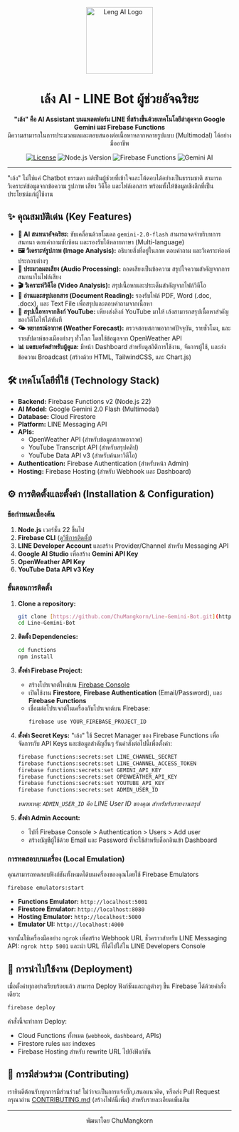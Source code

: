 <p align="center">
  <img src="URL_TO_YOUR_LOGO.png" alt="Leng AI Logo" width="150"/>
</p>

<h1 align="center">เล้ง AI - LINE Bot ผู้ช่วยอัจฉริยะ</h1>

<p align="center">
  <strong>"เล้ง" คือ AI Assistant บนแพลตฟอร์ม LINE ที่สร้างขึ้นด้วยเทคโนโลยีล่าสุดจาก Google Gemini และ Firebase Functions</strong>
  <br />
  มีความสามารถในการประมวลผลและตอบสนองต่อเนื้อหาหลากหลายรูปแบบ (Multimodal) ได้อย่างมืออาชีพ
</p>

<p align="center">
  <a href="https://github.com/ChuMangkorn/Line-Gemini-Bot/blob/main/LICENSE"><img src="https://img.shields.io/github/license/ChuMangkorn/Line-Gemini-Bot?style=for-the-badge" alt="License"></a>
  <img src="https://img.shields.io/badge/Node.js-22-blue?style=for-the-badge&logo=node.js" alt="Node.js Version">
  <img src="https://img.shields.io/badge/Firebase-Functions%20v2-orange?style=for-the-badge&logo=firebase" alt="Firebase Functions">
  <img src="https://img.shields.io/badge/Google%20Gemini-Flash%202.0-blueviolet?style=for-the-badge&logo=google-gemini" alt="Gemini AI">
</p>

---

"เล้ง" ไม่ใช่แค่ Chatbot ธรรมดา แต่เป็นผู้ช่วยที่เข้าใจและโต้ตอบได้อย่างเป็นธรรมชาติ สามารถวิเคราะห์ข้อมูลจากข้อความ รูปภาพ เสียง วิดีโอ และไฟล์เอกสาร พร้อมทั้งให้ข้อมูลเชิงลึกที่เป็นประโยชน์แก่ผู้ใช้งาน

## ✨ คุณสมบัติเด่น (Key Features)

-   **🤖 AI สนทนาอัจฉริยะ:** ขับเคลื่อนด้วยโมเดล `gemini-2.0-flash` สามารถจดจำบริบทการสนทนา ตอบคำถามซับซ้อน และรองรับได้หลายภาษา (Multi-language)
-   **🖼️ วิเคราะห์รูปภาพ (Image Analysis):** อธิบายสิ่งที่อยู่ในภาพ ตอบคำถาม และวิเคราะห์องค์ประกอบต่างๆ
-   **🎵 ประมวลผลเสียง (Audio Processing):** ถอดเสียงเป็นข้อความ สรุปใจความสำคัญจากการสนทนาในไฟล์เสียง
-   **🎬 วิเคราะห์วิดีโอ (Video Analysis):** สรุปเนื้อหาและประเด็นสำคัญจากไฟล์วิดีโอ
-   **📄 อ่านและสรุปเอกสาร (Document Reading):** รองรับไฟล์ PDF, Word (.doc, .docx), และ Text File เพื่อสรุปและตอบคำถามจากเนื้อหา
-   **🔗 สรุปเนื้อหาจากลิงก์ YouTube:** เพียงส่งลิงก์ YouTube มาให้ เล้งสามารถสรุปเนื้อหาสำคัญของวิดีโอให้ได้ทันที
-   **🌤️ พยากรณ์อากาศ (Weather Forecast):** ตรวจสอบสภาพอากาศปัจจุบัน, รายชั่วโมง, และรายสัปดาห์ของเมืองต่างๆ ทั่วโลก โดยใช้ข้อมูลจาก OpenWeather API
-   **📊 แดชบอร์ดสำหรับผู้ดูแล:** มีหน้า Dashboard สำหรับดูสถิติการใช้งาน, จัดการผู้ใช้, และส่งข้อความ Broadcast (สร้างด้วย HTML, TailwindCSS, และ Chart.js)

## 🛠️ เทคโนโลยีที่ใช้ (Technology Stack)

-   **Backend:** Firebase Functions v2 (Node.js 22)
-   **AI Model:** Google Gemini 2.0 Flash (Multimodal)
-   **Database:** Cloud Firestore
-   **Platform:** LINE Messaging API
-   **APIs:**
    -   OpenWeather API (สำหรับข้อมูลสภาพอากาศ)
    -   YouTube Transcript API (สำหรับสรุปคลิป)
    -   YouTube Data API v3 (สำหรับค้นหาวิดีโอ)
-   **Authentication:** Firebase Authentication (สำหรับหน้า Admin)
-   **Hosting:** Firebase Hosting (สำหรับ Webhook และ Dashboard)

## ⚙️ การติดตั้งและตั้งค่า (Installation & Configuration)

### ข้อกำหนดเบื้องต้น

1.  **Node.js** เวอร์ชั่น 22 ขึ้นไป
2.  **Firebase CLI** ([ดูวิธีการติดตั้ง](https://firebase.google.com/docs/cli))
3.  **LINE Developer Account** และสร้าง Provider/Channel สำหรับ Messaging API
4.  **Google AI Studio** เพื่อสร้าง **Gemini API Key**
5.  **OpenWeather API Key**
6.  **YouTube Data API v3 Key**

### ขั้นตอนการติดตั้ง

1.  **Clone a repository:**
    ```bash
    git clone [https://github.com/ChuMangkorn/Line-Gemini-Bot.git](https://github.com/ChuMangkorn/Line-Gemini-Bot.git)
    cd Line-Gemini-Bot
    ```

2.  **ติดตั้ง Dependencies:**
    ```bash
    cd functions
    npm install
    ```

3.  **ตั้งค่า Firebase Project:**
    -   สร้างโปรเจกต์ใหม่บน [Firebase Console](https://console.firebase.google.com/)
    -   เปิดใช้งาน **Firestore**, **Firebase Authentication** (Email/Password), และ **Firebase Functions**
    -   เชื่อมต่อโปรเจกต์ในเครื่องกับโปรเจกต์บน Firebase:
        ```bash
        firebase use YOUR_FIREBASE_PROJECT_ID
        ```

4.  **ตั้งค่า Secret Keys:**
    "เล้ง" ใช้ Secret Manager ของ Firebase Functions เพื่อจัดการกับ API Keys และข้อมูลสำคัญอื่นๆ รันคำสั่งต่อไปนี้เพื่อตั้งค่า:

    ```bash
    firebase functions:secrets:set LINE_CHANNEL_SECRET
    firebase functions:secrets:set LINE_CHANNEL_ACCESS_TOKEN
    firebase functions:secrets:set GEMINI_API_KEY
    firebase functions:secrets:set OPENWEATHER_API_KEY
    firebase functions:secrets:set YOUTUBE_API_KEY
    firebase functions:secrets:set ADMIN_USER_ID
    ```
    *หมายเหตุ: `ADMIN_USER_ID` คือ LINE User ID ของคุณ สำหรับรับรายงานสรุป*

5.  **ตั้งค่า Admin Account:**
    -   ไปที่ Firebase Console > Authentication > Users > Add user
    -   สร้างบัญชีผู้ใช้ด้วย Email และ Password ที่จะใช้สำหรับล็อกอินเข้า Dashboard

### การทดสอบบนเครื่อง (Local Emulation)

คุณสามารถทดสอบฟังก์ชันทั้งหมดได้บนเครื่องของคุณโดยใช้ Firebase Emulators

```bash
firebase emulators:start
```

-   **Functions Emulator:** `http://localhost:5001`
-   **Firestore Emulator:** `http://localhost:8080`
-   **Hosting Emulator:** `http://localhost:5000`
-   **Emulator UI:** `http://localhost:4000`

จากนั้นใช้เครื่องมืออย่าง `ngrok` เพื่อสร้าง Webhook URL ชั่วคราวสำหรับ LINE Messaging API: `ngrok http 5001` และนำ URL ที่ได้ไปใส่ใน LINE Developers Console

## 🚀 การนำไปใช้งาน (Deployment)

เมื่อตั้งค่าทุกอย่างเรียบร้อยแล้ว สามารถ Deploy ฟังก์ชันและกฎต่างๆ ขึ้น Firebase ได้ด้วยคำสั่งเดียว:

```bash
firebase deploy
```

คำสั่งนี้จะทำการ Deploy:
-   Cloud Functions ทั้งหมด (`webhook`, `dashboard`, APIs)
-   Firestore rules และ indexes
-   Firebase Hosting สำหรับ rewrite URL ไปยังฟังก์ชัน

## 🤝 การมีส่วนร่วม (Contributing)

เรายินดีต้อนรับทุกการมีส่วนร่วม! ไม่ว่าจะเป็นการแจ้งบั๊ก,เสนอแนวคิด, หรือส่ง Pull Request กรุณาอ่าน [CONTRIBUTING.md](URL_TO_CONTRIBUTING.md) (สร้างไฟล์นี้เพิ่ม) สำหรับรายละเอียดเพิ่มเติม

---
<p align="center">
  พัฒนาโดย ChuMangkorn
</p>
